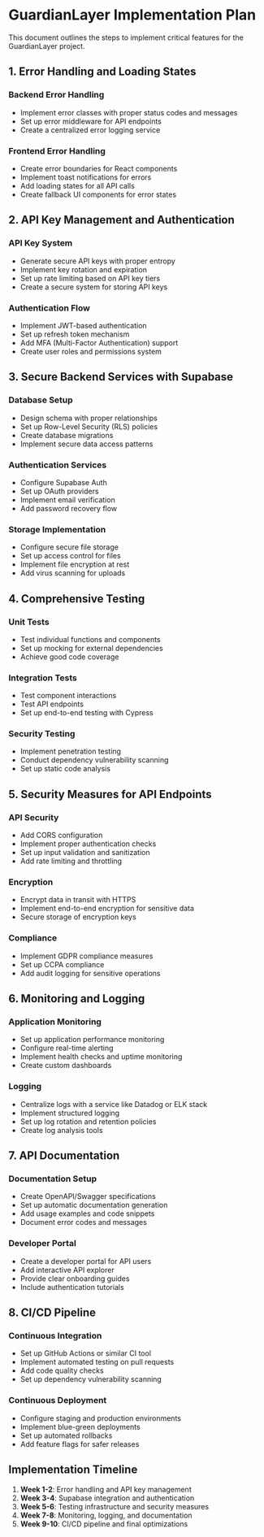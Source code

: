 
# GuardianLayer Implementation Plan

This document outlines the steps to implement critical features for the GuardianLayer project.

## 1. Error Handling and Loading States

### Backend Error Handling
- Implement error classes with proper status codes and messages
- Set up error middleware for API endpoints
- Create a centralized error logging service

### Frontend Error Handling
- Create error boundaries for React components
- Implement toast notifications for errors
- Add loading states for all API calls
- Create fallback UI components for error states

## 2. API Key Management and Authentication

### API Key System
- Generate secure API keys with proper entropy
- Implement key rotation and expiration
- Set up rate limiting based on API key tiers
- Create a secure system for storing API keys

### Authentication Flow
- Implement JWT-based authentication
- Set up refresh token mechanism
- Add MFA (Multi-Factor Authentication) support
- Create user roles and permissions system

## 3. Secure Backend Services with Supabase

### Database Setup
- Design schema with proper relationships
- Set up Row-Level Security (RLS) policies
- Create database migrations
- Implement secure data access patterns

### Authentication Services
- Configure Supabase Auth
- Set up OAuth providers
- Implement email verification
- Add password recovery flow

### Storage Implementation
- Configure secure file storage
- Set up access control for files
- Implement file encryption at rest
- Add virus scanning for uploads

## 4. Comprehensive Testing

### Unit Tests
- Test individual functions and components
- Set up mocking for external dependencies
- Achieve good code coverage

### Integration Tests
- Test component interactions
- Test API endpoints
- Set up end-to-end testing with Cypress

### Security Testing
- Implement penetration testing
- Conduct dependency vulnerability scanning
- Set up static code analysis

## 5. Security Measures for API Endpoints

### API Security
- Add CORS configuration
- Implement proper authentication checks
- Set up input validation and sanitization
- Add rate limiting and throttling

### Encryption
- Encrypt data in transit with HTTPS
- Implement end-to-end encryption for sensitive data
- Secure storage of encryption keys

### Compliance
- Implement GDPR compliance measures
- Set up CCPA compliance
- Add audit logging for sensitive operations

## 6. Monitoring and Logging

### Application Monitoring
- Set up application performance monitoring
- Configure real-time alerting
- Implement health checks and uptime monitoring
- Create custom dashboards

### Logging
- Centralize logs with a service like Datadog or ELK stack
- Implement structured logging
- Set up log rotation and retention policies
- Create log analysis tools

## 7. API Documentation

### Documentation Setup
- Create OpenAPI/Swagger specifications
- Set up automatic documentation generation
- Add usage examples and code snippets
- Document error codes and messages

### Developer Portal
- Create a developer portal for API users
- Add interactive API explorer
- Provide clear onboarding guides
- Include authentication tutorials

## 8. CI/CD Pipeline

### Continuous Integration
- Set up GitHub Actions or similar CI tool
- Implement automated testing on pull requests
- Add code quality checks
- Set up dependency vulnerability scanning

### Continuous Deployment
- Configure staging and production environments
- Implement blue-green deployments
- Set up automated rollbacks
- Add feature flags for safer releases

## Implementation Timeline

1. **Week 1-2**: Error handling and API key management
2. **Week 3-4**: Supabase integration and authentication
3. **Week 5-6**: Testing infrastructure and security measures
4. **Week 7-8**: Monitoring, logging, and documentation
5. **Week 9-10**: CI/CD pipeline and final optimizations
